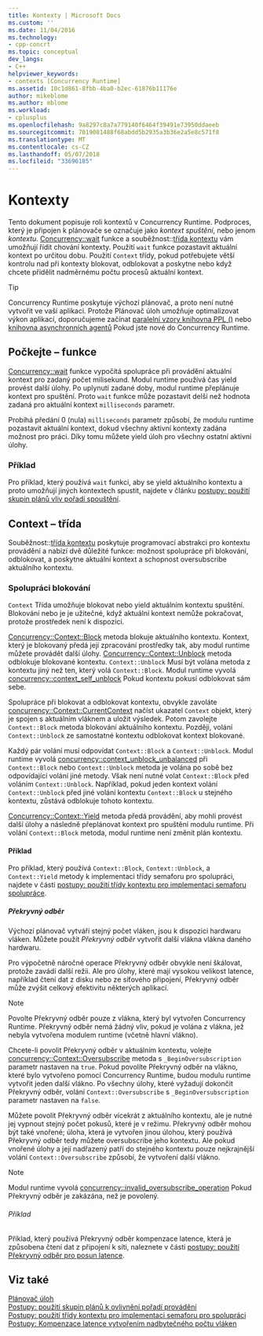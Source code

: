 ```yaml
---
title: Kontexty | Microsoft Docs
ms.custom: ''
ms.date: 11/04/2016
ms.technology:
- cpp-concrt
ms.topic: conceptual
dev_langs:
- C++
helpviewer_keywords:
- contexts [Concurrency Runtime]
ms.assetid: 10c1d861-8fbb-4ba0-b2ec-61876b11176e
author: mikeblome
ms.author: mblome
ms.workload:
- cplusplus
ms.openlocfilehash: 9a8297c8a7a779140f6464f39491e73950ddaeeb
ms.sourcegitcommit: 7019081488f68abdd5b2935a3b36e2a5e8c571f8
ms.translationtype: MT
ms.contentlocale: cs-CZ
ms.lasthandoff: 05/07/2018
ms.locfileid: "33696185"
---
```

# <a name="contexts"></a>Kontexty

Tento dokument popisuje roli kontextů v Concurrency Runtime. Podproces, který je připojen k plánovače se označuje jako *kontext spuštění*, nebo jenom *kontextu*. [Concurrency::wait](reference/concurrency-namespace-functions.md#wait) funkce a souběžnost::[třída kontextu](../../parallel/concrt/reference/context-class.md) vám umožňují řídit chování kontexty. Použití `wait` funkce pozastavit aktuální kontext po určitou dobu. Použití `Context` třídy, pokud potřebujete větší kontrolu nad při kontexty blokovat, odblokovat a poskytne nebo když chcete přidělit nadměrnému počtu procesů aktuální kontext.  
  
> [!TIP]
>  Concurrency Runtime poskytuje výchozí plánovač, a proto není nutné vytvořit ve vaší aplikaci. Protože Plánovač úloh umožňuje optimalizovat výkon aplikací, doporučujeme začínat [paralelní vzory knihovna PPL ()](../../parallel/concrt/parallel-patterns-library-ppl.md) nebo [knihovna asynchronních agentů](../../parallel/concrt/asynchronous-agents-library.md) Pokud jste nové do Concurrency Runtime.  
  
## <a name="the-wait-function"></a>Počkejte – funkce  

 [Concurrency::wait](reference/concurrency-namespace-functions.md#wait) funkce vypočítá spolupráce při provádění aktuální kontext pro zadaný počet milisekund. Modul runtime používá čas yield provést další úlohy. Po uplynutí zadané doby, modul runtime přeplánuje kontext pro spuštění. Proto `wait` funkce může pozastavit delší než hodnota zadaná pro aktuální kontext `milliseconds` parametr.  
  
 Probíhá předání 0 (nula) `milliseconds` parametr způsobí, že modulu runtime pozastavit aktuální kontext, dokud všechny aktivní kontexty zadána možnost pro práci. Díky tomu můžete yield úloh pro všechny ostatní aktivní úlohy.  
  
### <a name="example"></a>Příklad  
 Pro příklad, který používá `wait` funkci, aby se yield aktuálního kontextu a proto umožňují jiných kontextech spustit, najdete v článku [postupy: použití skupin plánů vliv pořadí spouštění](../../parallel/concrt/how-to-use-schedule-groups-to-influence-order-of-execution.md).  
  
## <a name="the-context-class"></a>Context – třída  
 Souběžnost::[třída kontextu](../../parallel/concrt/reference/context-class.md) poskytuje programovací abstrakci pro kontextu provádění a nabízí dvě důležité funkce: možnost spolupráce při blokování, odblokovat, a poskytne aktuální kontext a schopnost oversubscribe aktuálního kontextu.  
  
### <a name="cooperative-blocking"></a>Spolupráci blokování  
 `Context` Třída umožňuje blokovat nebo yield aktuálním kontextu spuštění. Blokování nebo je je užitečné, když aktuální kontext nemůže pokračovat, protože prostředek není k dispozici.  
  

 [Concurrency::Context::Block](reference/context-class.md#block) metoda blokuje aktuálního kontextu. Kontext, který je blokovaný předá její zpracování prostředky tak, aby modul runtime můžete provádět další úlohy. [Concurrency::Context::Unblock](reference/context-class.md#unblock) metoda odblokuje blokované kontextu. `Context::Unblock` Musí být volána metoda z kontextu jiný než ten, který volá `Context::Block`. Modul runtime vyvolá [concurrency::context_self_unblock](../../parallel/concrt/reference/context-self-unblock-class.md) Pokud kontextu pokusí odblokovat sám sebe.  
  
 Spolupráce při blokovat a odblokovat kontextu, obvykle zavoláte [concurrency::Context::CurrentContext](reference/context-class.md#currentcontext) načíst ukazatel `Context` objekt, který je spojen s aktuálním vláknem a uložit výsledek. Potom zavolejte `Context::Block` metoda blokování aktuálního kontextu. Později, volání `Context::Unblock` ze samostatné kontextu odblokovat kontext blokované.  
  
 Každý pár volání musí odpovídat `Context::Block` a `Context::Unblock`. Modul runtime vyvolá [concurrency::context_unblock_unbalanced](../../parallel/concrt/reference/context-unblock-unbalanced-class.md) při `Context::Block` nebo `Context::Unblock` metoda je volána po sobě bez odpovídající volání jiné metody. Však není nutné volat `Context::Block` před voláním `Context::Unblock`. Například, pokud jeden kontext volání `Context::Unblock` před jiné volání kontextu `Context::Block` u stejného kontextu, zůstává odblokuje tohoto kontextu.  
  
 [Concurrency::Context::Yield](reference/context-class.md#yield) metoda předá provádění, aby mohli provést další úlohy a následně přeplánovat kontext pro spuštění modulu runtime. Při volání `Context::Block` metoda, modul runtime není změnit plán kontextu.  

  
#### <a name="example"></a>Příklad  
 Pro příklad, který používá `Context::Block`, `Context::Unblock`, a `Context::Yield` metody k implementaci třídy semaforu pro spolupráci, najdete v části [postupy: použití třídy kontextu pro implementaci semaforu spolupráce](../../parallel/concrt/how-to-use-the-context-class-to-implement-a-cooperative-semaphore.md).  
  
##### <a name="oversubscription"></a>Překryvný odběr  
 Výchozí plánovač vytváří stejný počet vláken, jsou k dispozici hardwaru vláken. Můžete použít *Překryvný odběr* vytvořit další vlákna vlákna daného hardwaru.  
  
 Pro výpočetně náročné operace Překryvný odběr obvykle není škálovat, protože zavádí další režii. Ale pro úlohy, které mají vysokou velikost latence, například čtení dat z disku nebo ze síťového připojení, Překryvný odběr může zvýšit celkový efektivitu některých aplikací.  
  
> [!NOTE]
>  Povolte Překryvný odběr pouze z vlákna, který byl vytvořen Concurrency Runtime. Překryvný odběr nemá žádný vliv, pokud je volána z vlákna, jež nebyla vytvořena modulem runtime (včetně hlavní vlákno).  
  
 Chcete-li povolit Překryvný odběr v aktuálním kontextu, volejte [concurrency::Context::Oversubscribe](reference/context-class.md#oversubscribe) metoda s `_BeginOversubscription` parametr nastaven na `true`. Pokud povolíte Překryvný odběr na vlákno, které bylo vytvořeno pomocí Concurrency Runtime, budou modulu runtime vytvořit jeden další vlákno. Po všechny úlohy, které vyžadují dokončit Překryvný odběr, volání `Context::Oversubscribe` s `_BeginOversubscription` parametr nastaven na `false`.  

  
 Můžete povolit Překryvný odběr vícekrát z aktuálního kontextu, ale je nutné jej vypnout stejný počet pokusů, které je v režimu. Překryvný odběr mohou být také vnořené; úloha, která je vytvořen jinou úlohou, který používá Překryvný odběr tedy můžete oversubscribe jeho kontextu. Ale pokud vnořené úlohy a její nadřazený patří do stejného kontextu pouze nejkrajnější volání `Context::Oversubscribe` způsobí, že vytvoření další vlákno.  
  
> [!NOTE]
>  Modul runtime vyvolá [concurrency::invalid_oversubscribe_operation](../../parallel/concrt/reference/invalid-oversubscribe-operation-class.md) Pokud Překryvný odběr je zakázána, než je povolený.  
  
###### <a name="example"></a>Příklad  
 Příklad, který používá Překryvný odběr kompenzace latence, která je způsobena čtení dat z připojení k síti, naleznete v části [postupy: použití Překryvný odběr pro posun latence](../../parallel/concrt/how-to-use-oversubscription-to-offset-latency.md).  
  
## <a name="see-also"></a>Viz také  
 [Plánovač úloh](../../parallel/concrt/task-scheduler-concurrency-runtime.md)   
 [Postupy: použití skupin plánů k ovlivnění pořadí provádění](../../parallel/concrt/how-to-use-schedule-groups-to-influence-order-of-execution.md)   
 [Postupy: použití třídy kontextu pro implementaci semaforu pro spolupráci](../../parallel/concrt/how-to-use-the-context-class-to-implement-a-cooperative-semaphore.md)   
 [Postupy: Kompenzace latence vytvořením nadbytečného počtu vláken](../../parallel/concrt/how-to-use-oversubscription-to-offset-latency.md)

